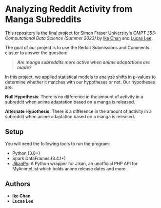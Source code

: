 # Analyzing Reddit Activity from Manga Subreddits

This repository is the final project for Simon Fraser University's *CMPT 353: Computational Data Science (Summer 2023)* by [Ike Chan](#authors) and [Lucas Lee](#authors).

The goal of our project is to use the Reddit Submissions and Comments cluster to answer the question:

> ***Are manga subreddits more active when anime adaptations are made?***

In this project, we applied statistical models to analyze shifts in p-values to determine whether it matches with our hypotheses or not. Our hypotheses are:

**Null Hypothesis**: There is no difference in the amount of activity in a subreddit when anime adaptation based on a manga is released.

**Alternate Hypothesis**: There is a difference in the amount of activity in a subreddit when anime adaptation based on a manga is released.

## Setup

You will need the following tools to run the program:

- Python (3.8+)
- Spark DataFrames (3.4.1+)
- [JikanPy](https://github.com/abhinavk99/jikanpy): A Python wrapper for Jikan, an unofficial PHP API for MyAnimeList which holds anime release dates and more

## Authors

- **Ike Chan**
- **Lucas Lee**
